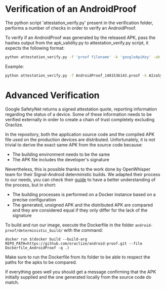 
# Verification of an AndroidProof 

The python script 'attestation_verify.py' present in the verification folder,
performs a number of checks in order to verify an AndroidProof. 

To verify if an AndroidProof was generated by the released APK, pass the hashes output from the apk_validity.py to attestation_verify.py script, it expects 
the following format:
  
 ```bash
 python attestation_verify.py -f 'proof filename' -k 'googleApiKey' -ah 'apk hash' -ach 'apk signing cert hash' -hwa 'certicate chain filename' 
 ```
 
 Example:
 ```bash
 python attestation_verify.py -f AndroidProof_1481536143.proof -k AIzaSyCkruvXUsDIVCQubpimWlFFzDFKvv9E71Y -ah 8YGD8YPYGuVV6RmZMt9A5WmaKUjcEuJ01lKS08Hmmbg= -ach hbzPysrlsZGoqrBE/w/pWYU2l61erCU0Zmpm5/3Xdcg=  -hwa AndroidProof_1481536*.chain
 ```

# Advanced Verification

Google SafetyNet returns a signed attestation quote, reporting information
regarding the status of a device. Some of these information needs to be verified
externally in order to create a chain of trust completely excluding Oraclize.

In the repository, both the application source code and the compiled APK file used on the production
devices are distributed. Unfortunately, it is not trivial to derive the exact same APK from the source
code because: 

* The building environment needs to be the same
* The APK file includes the developer's signature

Nevertheless, this is possible thanks to the work done by OpenWhisper team for their Signal-Android
deterministic builds. We adapted their process to our needs, you can check their 
[guide](https://github.com/signalapp/Signal-Android/wiki/Reproducible-Builds) to have a better 
understanding of the process, but in short:

* The building processes is performed on a Docker instance based on a precise configuration
* The generated, unsigned APK and the distributed APK are compared and they are considered equal
  if they only differ for the lack of the signature

To build and run our image, execute the Dockerfile in the folder ``android-proof/deterministic_build/`` with the command:

```
docker run $(docker build --build-arg REPO_PATH=https://github.com/oraclize/android-proof.git --file Dockerfile_AndroidProof -q .)
```

Make sure to run the Dockerfile from its folder to be able to respect the paths for the apks to be compared.

If everything goes well you should get a message confirming that the APK initially supplied and the 
one generated locally from the source code do match.
